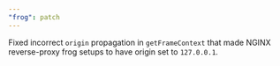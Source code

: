 ```yaml
---
"frog": patch
---
```


Fixed incorrect `origin` propagation in `getFrameContext` that made NGINX reverse-proxy frog setups to have origin set to `127.0.0.1`.
